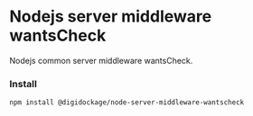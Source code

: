 # Nodejs server middleware wantsCheck
Nodejs common server middleware wantsCheck.

### Install
```
npm install @digidockage/node-server-middleware-wantscheck
```

